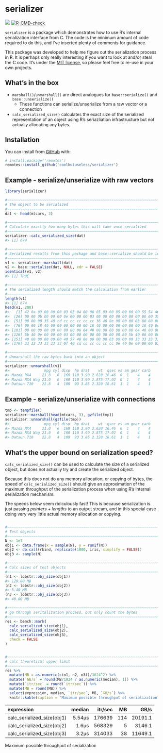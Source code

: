 
<!-- README.md is generated from README.Rmd. Please edit that file -->

# serializer

<!-- badges: start -->

![](https://img.shields.io/badge/cool-useless-green.svg)
[![R-CMD-check](https://github.com/coolbutuseless/serializer/actions/workflows/R-CMD-check.yaml/badge.svg)](https://github.com/coolbutuseless/serializer/actions/workflows/R-CMD-check.yaml)
<!-- badges: end -->

`serializer` is a package which demonstrates how to use R’s internal
serialization interface from C. The code is the minimum amount of code
required to do this, and I’ve inserted plenty of comments for guidance.

This package was developed to help me figure out the serialization
process in R. It is perhaps only really interesting if you want to look
at and/or steal the C code. It’s under the [MIT
license](https://mit-license.org/), so please feel free to re-use in
your own projects.

## What’s in the box

- `marshall()`/`unmarshall()` are direct analogues for
  `base::serialize()` and `base::unserialize()`
  - These functions can serialize/unserialize from a raw vector or a
    connection
- `calc_serialized_size()` calculates the exact size of the serialized
  representation of an object using R’s seriazliation infrastructure but
  not actually allocating any bytes.

## Installation

You can install from
[GitHub](https://github.com/coolbutuseless/serializer) with:

``` r
# install.package('remotes')
remotes::install_github('coolbutuseless/serializer')
```

## Example - serialize/unserialize with raw vectors

``` r
library(serializer)

#~~~~~~~~~~~~~~~~~~~~~~~~~~~~~~~~~~~~~~~~~~~~~~~~~~~~~~~~~~~~~~~~~~~~~~~~~~~~~
# The object to be serialized
#~~~~~~~~~~~~~~~~~~~~~~~~~~~~~~~~~~~~~~~~~~~~~~~~~~~~~~~~~~~~~~~~~~~~~~~~~~~~~
dat <- head(mtcars, 3)

#~~~~~~~~~~~~~~~~~~~~~~~~~~~~~~~~~~~~~~~~~~~~~~~~~~~~~~~~~~~~~~~~~~~~~~~~~~~~~
# Calculate exactly how many bytes this will take once serialized
#~~~~~~~~~~~~~~~~~~~~~~~~~~~~~~~~~~~~~~~~~~~~~~~~~~~~~~~~~~~~~~~~~~~~~~~~~~~~~
serializer::calc_serialized_size(dat)
#> [1] 674

#~~~~~~~~~~~~~~~~~~~~~~~~~~~~~~~~~~~~~~~~~~~~~~~~~~~~~~~~~~~~~~~~~~~~~~~~~~~~~
# Serialized results from this package and base::serialize should be identical
#~~~~~~~~~~~~~~~~~~~~~~~~~~~~~~~~~~~~~~~~~~~~~~~~~~~~~~~~~~~~~~~~~~~~~~~~~~~~~
v1 <- serializer::marshall(dat)
v2 <- base::serialize(dat, NULL, xdr = FALSE)
identical(v1, v2)
#> [1] TRUE

#~~~~~~~~~~~~~~~~~~~~~~~~~~~~~~~~~~~~~~~~~~~~~~~~~~~~~~~~~~~~~~~~~~~~~~~~~~~~~
# The serialized length should match the calculation from earlier
#~~~~~~~~~~~~~~~~~~~~~~~~~~~~~~~~~~~~~~~~~~~~~~~~~~~~~~~~~~~~~~~~~~~~~~~~~~~~~
length(v1)
#> [1] 674
head(v1, 200)
#>   [1] 42 0a 03 00 00 00 03 03 04 00 00 05 03 00 05 00 00 00 55 54 46 2d 38 13 03
#>  [26] 00 00 0b 00 00 00 0e 00 00 00 03 00 00 00 00 00 00 00 00 00 35 40 00 00 00
#>  [51] 00 00 00 35 40 cd cc cc cc cc cc 36 40 0e 00 00 00 03 00 00 00 00 00 00 00
#>  [76] 00 00 18 40 00 00 00 00 00 00 18 40 00 00 00 00 00 00 10 40 0e 00 00 00 03
#> [101] 00 00 00 00 00 00 00 00 00 64 40 00 00 00 00 00 00 64 40 00 00 00 00 00 00
#> [126] 5b 40 0e 00 00 00 03 00 00 00 00 00 00 00 00 80 5b 40 00 00 00 00 00 80 5b
#> [151] 40 00 00 00 00 00 40 57 40 0e 00 00 00 03 00 00 00 33 33 33 33 33 33 0f 40
#> [176] 33 33 33 33 33 33 0f 40 cd cc cc cc cc cc 0e 40 0e 00 00 00 03 00 00 00 f6

#~~~~~~~~~~~~~~~~~~~~~~~~~~~~~~~~~~~~~~~~~~~~~~~~~~~~~~~~~~~~~~~~~~~~~~~~~~~~~
# Unmarshall the raw bytes back into an object  
#~~~~~~~~~~~~~~~~~~~~~~~~~~~~~~~~~~~~~~~~~~~~~~~~~~~~~~~~~~~~~~~~~~~~~~~~~~~~~
serializer::unmarshall(v1)
#>                mpg cyl disp  hp drat    wt  qsec vs am gear carb
#> Mazda RX4     21.0   6  160 110 3.90 2.620 16.46  0  1    4    4
#> Mazda RX4 Wag 21.0   6  160 110 3.90 2.875 17.02  0  1    4    4
#> Datsun 710    22.8   4  108  93 3.85 2.320 18.61  1  1    4    1
```

## Example - serialize/unserialize with connections

``` r
tmp <- tempfile()
serializer::marshall(head(mtcars, 3), gzfile(tmp))
serializer::unmarshall(gzfile(tmp))
#>                mpg cyl disp  hp drat    wt  qsec vs am gear carb
#> Mazda RX4     21.0   6  160 110 3.90 2.620 16.46  0  1    4    4
#> Mazda RX4 Wag 21.0   6  160 110 3.90 2.875 17.02  0  1    4    4
#> Datsun 710    22.8   4  108  93 3.85 2.320 18.61  1  1    4    1
```

## What’s the upper bound on serialization speed?

`calc_serialized_size()` can be used to calculate the size of a
serialized object, but does not actually try and create the serialized
object.

Because this does not do any memory allocation, or copying of bytes, the
speed of `calc_serialized_size()` should give an approximation of the
maximum throughput of the serialization process when using R’s internal
serialization mechanism.

The speeds below seem ridiculously fast! This is because serialization
is just passing *pointers* + *lengths* to an output stream, and in this
special case doing very very little actual memory allocation or copying.

``` r

#~~~~~~~~~~~~~~~~~~~~~~~~~~~~~~~~~~~~~~~~~~~~~~~~~~~~~~~~~~~~~~~~~~~~~~~~~~~~~
# Test objects
#~~~~~~~~~~~~~~~~~~~~~~~~~~~~~~~~~~~~~~~~~~~~~~~~~~~~~~~~~~~~~~~~~~~~~~~~~~~~~
N <- 1e7
obj1 <- data.frame(x = sample(N), y = runif(N))
obj2 <- do.call(rbind, replicate(1000, iris, simplify = FALSE))
obj3 <- sample(N)

#~~~~~~~~~~~~~~~~~~~~~~~~~~~~~~~~~~~~~~~~~~~~~~~~~~~~~~~~~~~~~~~~~~~~~~~~~~~~~
# Calc sizes of test objects
#~~~~~~~~~~~~~~~~~~~~~~~~~~~~~~~~~~~~~~~~~~~~~~~~~~~~~~~~~~~~~~~~~~~~~~~~~~~~~
(n1 <- lobstr::obj_size(obj1))
#> 120.00 MB
(n2 <- lobstr::obj_size(obj2))
#> 5.40 MB
(n3 <- lobstr::obj_size(obj3))
#> 40.00 MB

#~~~~~~~~~~~~~~~~~~~~~~~~~~~~~~~~~~~~~~~~~~~~~~~~~~~~~~~~~~~~~~~~~~~~~~~~~~~~~
# go through seritalization process, but only count the bytes
#~~~~~~~~~~~~~~~~~~~~~~~~~~~~~~~~~~~~~~~~~~~~~~~~~~~~~~~~~~~~~~~~~~~~~~~~~~~~~
res <- bench::mark(
  calc_serialized_size(obj1),
  calc_serialized_size(obj2),
  calc_serialized_size(obj3),
  check = FALSE
)


#~~~~~~~~~~~~~~~~~~~~~~~~~~~~~~~~~~~~~~~~~~~~~~~~~~~~~~~~~~~~~~~~~~~~~~~~~~~~~
# calc theoretical upper limit
#~~~~~~~~~~~~~~~~~~~~~~~~~~~~~~~~~~~~~~~~~~~~~~~~~~~~~~~~~~~~~~~~~~~~~~~~~~~~~
res %>% 
  mutate(MB = as.numeric(c(n1, n2, n3))/1024^2) %>%
  mutate(`GB/s` = round(MB/1024 / as.numeric(median), 1)) %>%
  mutate(`itr/sec` = round(`itr/sec`)) %>%
  mutate(MB = round(MB)) %>% 
  select(expression, median, `itr/sec`, MB, `GB/s`) %>%
  knitr::kable(caption = "Maximum possible throughput of serialization")
```

| expression                 | median | itr/sec |  MB |    GB/s |
|:---------------------------|-------:|--------:|----:|--------:|
| calc_serialized_size(obj1) | 5.54µs |  176639 | 114 | 20191.1 |
| calc_serialized_size(obj2) |  1.6µs |  568329 |   5 |  3146.1 |
| calc_serialized_size(obj3) |  3.2µs |  314033 |  38 | 11649.1 |

Maximum possible throughput of serialization

